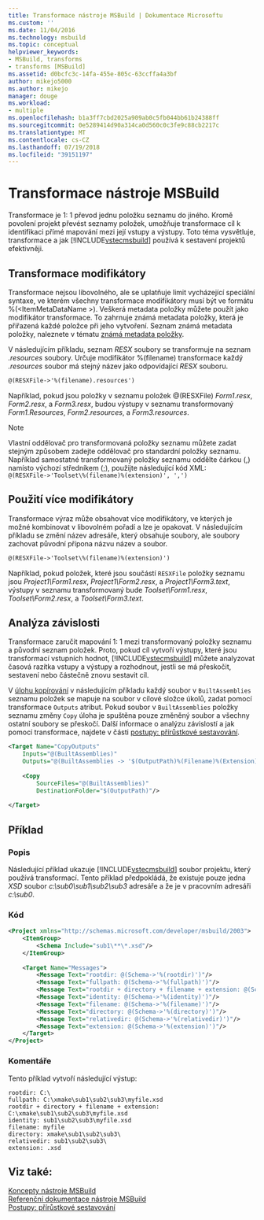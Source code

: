 ```yaml
---
title: Transformace nástroje MSBuild | Dokumentace Microsoftu
ms.custom: ''
ms.date: 11/04/2016
ms.technology: msbuild
ms.topic: conceptual
helpviewer_keywords:
- MSBuild, transforms
- transforms [MSBuild]
ms.assetid: d0bcfc3c-14fa-455e-805c-63ccffa4a3bf
author: mikejo5000
ms.author: mikejo
manager: douge
ms.workload:
- multiple
ms.openlocfilehash: b1a3ff7cbd2025a909ab0c5fb044bb61b24388ff
ms.sourcegitcommit: 0e5289414d90a314ca0d560c0c3fe9c88cb2217c
ms.translationtype: MT
ms.contentlocale: cs-CZ
ms.lasthandoff: 07/19/2018
ms.locfileid: "39151197"
---
```

# <a name="msbuild-transforms"></a>Transformace nástroje MSBuild
Transformace je 1: 1 převod jednu položku seznamu do jiného. Kromě povolení projekt převést seznamy položek, umožňuje transformace cíl k identifikaci přímé mapování mezi její vstupy a výstupy. Toto téma vysvětluje, transformace a jak [!INCLUDE[vstecmsbuild](../extensibility/internals/includes/vstecmsbuild_md.md)] používá k sestavení projektů efektivněji.  
  
## <a name="transform-modifiers"></a>Transformace modifikátory  
Transformace nejsou libovolného, ale se uplatňuje limit vycházející speciální syntaxe, ve kterém všechny transformace modifikátory musí být ve formátu %(\<ItemMetaDataName >). Veškerá metadata položky můžete použít jako modifikátor transformace. To zahrnuje známá metadata položky, která je přiřazená každé položce při jeho vytvoření. Seznam známá metadata položky, naleznete v tématu [známá metadata položky](../msbuild/msbuild-well-known-item-metadata.md).  
  
V následujícím příkladu, seznam *RESX* soubory se transformuje na seznam *.resources* soubory. Určuje modifikátor %(filename) transformace každý *.resources* soubor má stejný název jako odpovídající *RESX* souboru.  
  
```xml  
@(RESXFile->'%(filename).resources')  
```

Například, pokud jsou položky v seznamu položek @(RESXFile) *Form1.resx*, *Form2.resx*, a *Form3.resx*, budou výstupy v seznamu transformovaný  *Form1.Resources*, *Form2.resources*, a *Form3.resources*.  

> [!NOTE]
>  Vlastní oddělovač pro transformovaná položky seznamu můžete zadat stejným způsobem zadejte oddělovač pro standardní položky seznamu. Například samostatné transformovaný položky seznamu oddělte čárkou (,) namísto výchozí středníkem (;), použijte následující kód XML:  
> `@(RESXFile->'Toolset\%(filename)%(extension)', ',')`
  
## <a name="use-multiple-modifiers"></a>Použití více modifikátory  
 Transformace výraz může obsahovat více modifikátory, ve kterých je možné kombinovat v libovolném pořadí a lze je opakovat. V následujícím příkladu se změní název adresáře, který obsahuje soubory, ale soubory zachovat původní přípona názvu název a soubor.  
  
```xml  
@(RESXFile->'Toolset\%(filename)%(extension)')  
```  
  
 Například, pokud položek, které jsou součástí `RESXFile` položky seznamu jsou *Project1\Form1.resx*, *Project1\Form2.resx*, a *Project1\Form3.text*, výstupy v seznamu transformovaný bude *Toolset\Form1.resx*, *Toolset\Form2.resx*, a *Toolset\Form3.text*.  
  
## <a name="dependency-analysis"></a>Analýza závislosti  
 Transformace zaručit mapování 1: 1 mezi transformovaný položky seznamu a původní seznam položek. Proto, pokud cíl vytvoří výstupy, které jsou transformací vstupních hodnot, [!INCLUDE[vstecmsbuild](../extensibility/internals/includes/vstecmsbuild_md.md)] můžete analyzovat časová razítka vstupy a výstupy a rozhodnout, jestli se má přeskočit, sestavení nebo částečně znovu sestavit cíl.  
  
 V [úlohu kopírování](../msbuild/copy-task.md) v následujícím příkladu každý soubor v `BuiltAssemblies` seznamu položek se mapuje na soubor v cílové složce úkolů, zadat pomocí transformace `Outputs` atribut. Pokud soubor v `BuiltAssemblies` položky seznamu změny `Copy` úloha je spuštěna pouze změněný soubor a všechny ostatní soubory se přeskočí. Další informace o analýzu závislostí a jak pomocí transformace, najdete v části [postupy: přírůstkové sestavování](../msbuild/how-to-build-incrementally.md).  
  
```xml  
<Target Name="CopyOutputs"  
    Inputs="@(BuiltAssemblies)"  
    Outputs="@(BuiltAssemblies -> '$(OutputPath)%(Filename)%(Extension)')">  
  
    <Copy  
        SourceFiles="@(BuiltAssemblies)"  
        DestinationFolder="$(OutputPath)"/>  
  
</Target>  
```  
  
## <a name="example"></a>Příklad  
  
### <a name="description"></a>Popis  
 Následující příklad ukazuje [!INCLUDE[vstecmsbuild](../extensibility/internals/includes/vstecmsbuild_md.md)] soubor projektu, který používá transformací. Tento příklad předpokládá, že existuje pouze jedna *XSD* soubor *c:\sub0\sub1\sub2\sub3* adresáře a že je v pracovním adresáři *c:\sub0*.  
  
### <a name="code"></a>Kód  
  
```xml  
<Project xmlns="http://schemas.microsoft.com/developer/msbuild/2003">  
    <ItemGroup>  
        <Schema Include="sub1\**\*.xsd"/>  
    </ItemGroup>  
  
    <Target Name="Messages">  
        <Message Text="rootdir: @(Schema->'%(rootdir)')"/>  
        <Message Text="fullpath: @(Schema->'%(fullpath)')"/>  
        <Message Text="rootdir + directory + filename + extension: @(Schema->'%(rootdir)%(directory)%(filename)%(extension)')"/>  
        <Message Text="identity: @(Schema->'%(identity)')"/>  
        <Message Text="filename: @(Schema->'%(filename)')"/>  
        <Message Text="directory: @(Schema->'%(directory)')"/>  
        <Message Text="relativedir: @(Schema->'%(relativedir)')"/>  
        <Message Text="extension: @(Schema->'%(extension)')"/>  
    </Target>  
</Project>  
```  
  
### <a name="comments"></a>Komentáře  
 Tento příklad vytvoří následující výstup:  
  
```  
rootdir: C:\  
fullpath: C:\xmake\sub1\sub2\sub3\myfile.xsd  
rootdir + directory + filename + extension: C:\xmake\sub1\sub2\sub3\myfile.xsd  
identity: sub1\sub2\sub3\myfile.xsd  
filename: myfile  
directory: xmake\sub1\sub2\sub3\  
relativedir: sub1\sub2\sub3\  
extension: .xsd  
```  
  
## <a name="see-also"></a>Viz také:  
 [Koncepty nástroje MSBuild](../msbuild/msbuild-concepts.md)   
 [Referenční dokumentace nástroje MSBuild](../msbuild/msbuild-reference.md)   
 [Postupy: přírůstkové sestavování](../msbuild/how-to-build-incrementally.md)